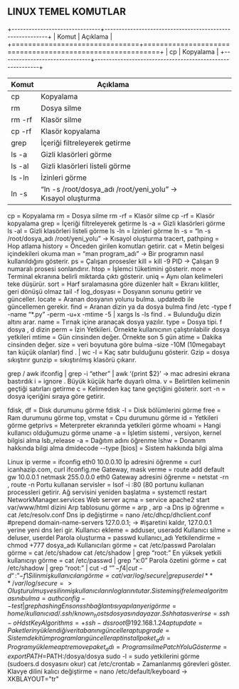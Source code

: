 ## LINUX TEMEL KOMUTLAR

+-------------------------------+----------------------------------------------------------+
| Komut                         | Açıklama                                                 |
+===============================+==========================================================+
| cp                            | Kopyalama                                                |
+-------------------------------+----------------------------------------------------------+


| Komut  | Açıklama                                                       |   |   |   |   |   |   |
|--------|----------------------------------------------------------------|---|---|---|---|---|---|
| cp     | Kopyalama                                                      |   |   |   |   |   |   |
| rm     | Dosya silme                                                    |   |   |   |   |   |   |
| rm -rf | Klasör silme                                                   |   |   |   |   |   |   |
| cp -rf | Klasör kopyalama                                               |   |   |   |   |   |   |
| grep   | İçeriği filtreleyerek getirme                                  |   |   |   |   |   |   |
| ls -a  | Gizli klasörleri görme                                         |   |   |   |   |   |   |
| ls -al | Gizli klasörleri listeli görme                                 |   |   |   |   |   |   |
| ls -ln | İzinleri görme                                                 |   |   |   |   |   |   |
| ln -s  | “ln -s /root/dosya_adı  /root/yeni_yolu”  -> Kısayol oluşturma |   |   |   |   |   |   |

cp		=	Kopyalama
rm		=	Dosya silme
rm -rf		=	Klasör silme
cp -rf		=	Klasör kopyalama
grep		=	İçeriği filtreleyerek getirme
ls -a		=	Gizli klasörleri görme
ls -al		=	Gizli klasörleri listeli görme
ls -ln		=	İzinleri görme
ln -s		=	“ln -s /root/dosya_adı  /root/yeni_yolu”  -> Kısayol oluşturma
tracert, pathping  =   Hop atlama
history		=	Önceden girilen komutları getirir.
cat		=	Metin belgesi içindekileri okuma
man		=	“man program_adı” -> Bir programın nasıl kullanıldığını gösterir.
ps		=	Çalışan prosesler
kill		=	kill -9 PID  -> Çalışan 9 numaralı prosesi sonlandırır.
htop		=	İşlemci tüketimini gösterir.
more		=	Terminal ekranına belirli miktarda çıktı gösterir.
uniq		=	Aynı olan kelimeleri teke düşürür.
sort		=	Harf sıralamasına göre düzenler
halt		=	Ekranı kilitler, geri dönüşü olmaz
tail -f log_dosyası	=	Dosyanın sonunu getirir ve günceller.
locate 		=	Aranan dosyanın yolunu bulma.  updatedb ile güncellemen gerekir.
find		=	Aranan dizin ya da dosya bulma 
find  /etc -type f -name “*.py” -perm -u+x -mtime -5 | xargs ls -ls
find . 		= Bulunduğu dizin altını arar.
name 		= Tırnak içine aranacak dosya yazılır.
type 		= Dosya tipi. f dosya , d dizin
perm 		= İzin Yetkileri. Örnekte kullanıcının çalıştırılabilir dosya yetkileri
mtime 		= Gün cinsinden değer. Örnekte son 5 gün
atime 		= Dakika cinsinden değer.
size 		= veri boyutuna göre bulma  -size -10M (10megabayt tan küçük olanlar)
find . | wc -l  	= Kaç satır bulduğunu gösterir.
Gzip	= dosya sıkıştırır
gunzip	= sıkıştırılmış klasörü çıkarır.

grep / awk
ifconfig | grep -i “ether” | awk ‘{print $2}’	->	mac adresini ekrana bastırdık
i = ignore . Büyük küçük harfe duyarlı olma.
v = Belirtilen kelimenin geçtiği satırları getirme
c = Kelimeden kaç tane geçtiğini gösterir.
sort -n = dosya içeriğini sıraya göre getirir.

fdisk, df	=	Disk durumunu görme
fdisk -l		=	Disk bölümlerini görme
free		=	Ram durumunu görme
top, vmstat	=	Cpu durumunu görme
id		=	Yetkileri görme
getprivs	=	Meterpreter ekranında yetkileri görme
whoami	=	Hangi kullanıcı olduğumuzu görme
uname -a	=	İşletim sistemi	, versiyon, kernel bilgisi alma
lsb_release -a =	Dağıtım adını öğrenme
lshw		=	Donanım hakkında bilgi alma
dmidecode --type [bios]  =  Sistem hakkında bilgi alma

Linux ip verme 		=	ifconfig eth0 10.0.0.10
İp adresini öğrenme		=	curl icanhazip.com, curl ifconfig.me
Gateway, mask verme	=	route add default gw 10.0.0.1 netmask 255.0.0.0 eth0
Gateway adresini öğrenme	=	netstat -rn , route -n
Portu kullanan servisler	=	lsof -i :80  (80 portunu kullanan processleri getirir.
Ağ servisini yeniden başlatma	=	systemctl restart NetworkManager.services
Web server açma			=	service apache2 start    var/www/html dizini
Arp tablosunu görme			=	arp ,  arp -a
Dns ip öğrenme			=	cat /etc/resolv.conf
Dns ip değiştirme			=	nano /etc/dhcp/dhclient.conf
						#prepend domain-name-servers 127.0.0.1;	 ->								#işaretini kaldır,   127.0.0.1 yerine yeni dns leri gir.
Kullanıcı ekleme		=	adduser, useradd
Kullanıcı silme			=	deluser, userdel
Parola oluşturma		=	passwd kullanıcı_adı
Yetkilendirme			=	chmod +777 dosya_adı
Kullanıcıları görme		=	cat /etc/passwd
Parolaları görme		=	cat /etc/shadow	cat /etc/shadow | grep “root:”
En yüksek yetkili kullanıcıyı görme	=	cat /etc/passwd | grep “x:0”
Parola özetini görme	=	cat /etc/shadow | grep “root:” | cut -d “$” -f4 | cut -d “:” -f1
Silinmiş kullanıcıları görme	= cat /var/log/secure | grep userdel
***   /var/log/secure => Oluşturulmuş ve silinmiş kullanıcıların loglarını tutar.
Sistemin şifreleme algoritmasını bulma	=	authconfig --test | grep hashing
En son ssh bağlantısı yapılan yeri görme	= home/kullanıcı ad/.ssh/known_hosts dosyasında yazar.
Ssh hatası verirse		=       ssh -oHdstKeyAlgorithms=+ssh-dss root@192.168.1.24
apt update			=	Paketlerin yüklendiği veri tabanını günceller
apt upgrade			=	Sistemdeki tüm programları günceller
apt install paket_adı 	 	=	Program yükleme
apt remove paket_adı		=	Program silme
Patch Yolu Gösterme		=	export PATH=$PATH:/dosya/dosya
sudo -l				=	sudo yetkilerini görme (sudoers.d dosyasını okur)
cat /etc/crontab		=	Zamanlanmış görevleri göster.
Klavye dilini kalıcı değiştirme =      nano /etc/default/keyboard -> XKBLAYOUT="tr"
